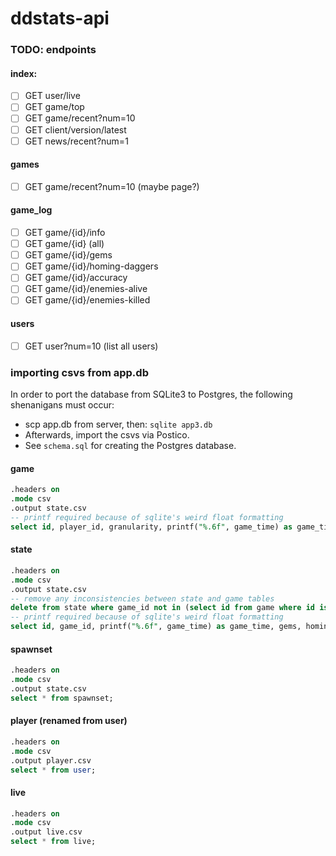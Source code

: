 # ddstats-api

### TODO: endpoints

#### index:
- [ ] GET user/live
- [ ] GET game/top
- [ ] GET game/recent?num=10
- [ ] GET client/version/latest
- [ ] GET news/recent?num=1

#### games
- [ ] GET game/recent?num=10 (maybe page?)

#### game_log
- [ ] GET game/{id}/info
- [ ] GET game/{id} (all)
- [ ] GET game/{id}/gems
- [ ] GET game/{id}/homing-daggers
- [ ] GET game/{id}/accuracy
- [ ] GET game/{id}/enemies-alive
- [ ] GET game/{id}/enemies-killed

#### users
- [ ] GET user?num=10 (list all users)

### importing csvs from app.db
In order to port the database from SQLite3 to Postgres, the following shenanigans must occur:
- scp app.db from server, then: `sqlite app3.db`
- Afterwards, import the csvs via Postico.
- See `schema.sql` for creating the Postgres database.

#### game
```sql
.headers on
.mode csv
.output state.csv
-- printf required because of sqlite's weird float formatting
select id, player_id, granularity, printf("%.6f", game_time) as game_time, death_type, gems, homing_daggers, daggers_fired, daggers_hit, enemies_alive, enemies_killed, time_stamp, replay_player_id, survival_hash, version, printf("%.6f", level_two_time) as level_two_time, printf("%.6f", level_three_time) as level_three_time, printf("%.6f", level_four_time) as level_four_time, printf("%.6f", homing_daggers_max_time) as homing_daggers_max_time, printf("%.6f", enemies_alive_max_time) as enemies_alive_max_time, homing_daggers_max, enemies_alive_max from game;
```

#### state
```sql
.headers on
.mode csv
.output state.csv
-- remove any inconsistencies between state and game tables
delete from state where game_id not in (select id from game where id is not null);
-- printf required because of sqlite's weird float formatting
select id, game_id, printf("%.6f", game_time) as game_time, gems, homing_daggers, daggers_hit, daggers_fired, enemies_alive, enemies_killed from state;
```

#### spawnset
```sql
.headers on
.mode csv
.output state.csv
select * from spawnset;
```

#### player (renamed from user)
```sql
.headers on
.mode csv
.output player.csv
select * from user;
```

#### live
```sql
.headers on
.mode csv
.output live.csv
select * from live;
```